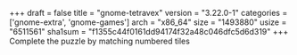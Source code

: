 +++
draft = false
title = "gnome-tetravex"
version = "3.22.0-1"
categories = ['gnome-extra', 'gnome-games']
arch = "x86_64"
size = "1493880"
usize = "6511561"
sha1sum = "f1355c44f0161dd94174f32a48c046dfc5d6d319"
+++
Complete the puzzle by matching numbered tiles